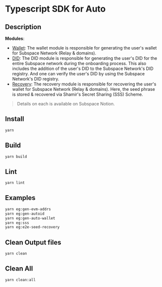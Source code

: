# Typescript SDK for Auto

## Description

**Modules**:

- <u>Wallet</u>: The wallet module is responsible for generating the user's wallet for Subspace Network (Relay & domains).
- <u>DID</u>: The DID module is responsible for generating the user's DID for the entire Subspace network during the onboarding process. This also includes the addition of the user's DID to the Subspace Network's DID registry. And one can verify the user's DID by using the Subspace Network's DID registry.
- <u>Recovery</u>: The recovery module is responsible for recovering the user's wallet for Subspace Network (Relay & domains). Here, the seed phrase is stored & recovered via Shamir's Secret Sharing (SSS) Scheme.

> Details on each is available on Subspace Notion.

## Install

```sh
yarn
```

## Build

```sh
yarn build
```

## Lint

```sh
yarn lint
```

## Examples

```sh
yarn eg:gen-evm-addrs
yarn eg:gen-autoid
yarn eg:gen-auto-wallet
yarn eg:sss
yarn eg:e2e-seed-recovery
```

## Clean Output files

```sh
yarn clean
```

## Clean All

```sh
yarn clean:all
```
